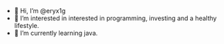- 👋 Hi, I’m @eryx1g
- 👀 I’m interested in interested in programming, investing and a healthy lifestyle.
- 🌱 I’m currently learning java.
 <!---
- 💞️ I’m looking to collaborate on ...
- 📫 How to reach me ...

<!---
eryx1g/eryx1g is a ✨ special ✨ repository because its `README.md` (this file) appears on your GitHub profile.
You can click the Preview link to take a look at your changes.
--->
